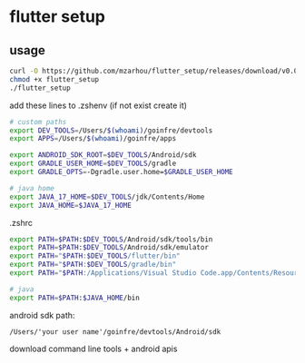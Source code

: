 # flutter setup

## usage
```zsh
curl -O https://github.com/mzarhou/flutter_setup/releases/download/v0.0.1/flutter_setup
chmod +x flutter_setup
./flutter_setup
```

add these lines to .zshenv (if not exist create it)
```zsh
# custom paths
export DEV_TOOLS=/Users/$(whoami)/goinfre/devtools
export APPS=/Users/$(whoami)/goinfre/apps

export ANDROID_SDK_ROOT=$DEV_TOOLS/Android/sdk
export GRADLE_USER_HOME=$DEV_TOOLS/gradle
export GRADLE_OPTS=-Dgradle.user.home=$GRADLE_USER_HOME

# java home
export JAVA_17_HOME=$DEV_TOOLS/jdk/Contents/Home
export JAVA_HOME=$JAVA_17_HOME
```

.zshrc
```zsh
export PATH=$PATH:$DEV_TOOLS/Android/sdk/tools/bin
export PATH=$PATH:$DEV_TOOLS/Android/sdk/emulator
export PATH="$PATH:$DEV_TOOLS/flutter/bin"
export PATH="$PATH:$DEV_TOOLS/gradle/bin"
export PATH="$PATH:/Applications/Visual Studio Code.app/Contents/Resources/app/bin"

# java
export PATH=$PATH:$JAVA_HOME/bin
```

android sdk path:
```
/Users/'your user name'/goinfre/devtools/Android/sdk
```
download command line tools + android apis
